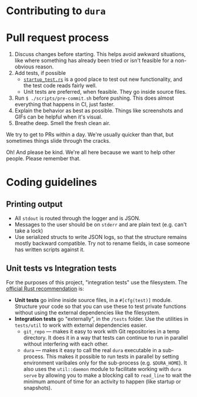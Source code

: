 # Contributing to `dura`

# Pull request process
1. Discuss changes before starting. This helps avoid awkward situations, like where something has already been tried or isn't feasible for a non-obvious reason.
2. Add tests, if possible
    * [`startup_test.rs`](https://github.com/tkellogg/dura/blob/master/tests/startup_test.rs) is a good place to test out new functionality, and the test code reads fairly well.
    * Unit tests are preferred, when feasible. They go inside source files.
3. Run `$ ./scripts/pre-commit.sh` before pushing. This does almost everything that happens in CI, just faster.
4. Explain the behavior as best as possible. Things like screenshots and GIFs can be helpful when it's visual.
5. Breathe deep. Smell the fresh clean air.

We try to get to PRs within a day. We're usually quicker than that, but sometimes things slide through the cracks.

Oh! And please be kind. We're all here because we want to help other people. Please remember that.


# Coding guidelines

## Printing output
* All `stdout` is routed through the logger and is JSON.
* Messages to the user should be on `stderr` and are plain text (e.g. can't take a lock)
* Use serialized structs to write JSON logs, so that the structure remains mostly backward compatible. Try not to rename fields, in case someone has written scripts against it.


## Unit tests vs Integration tests
For the purposes of this project, "integration tests" use the filesystem. The [official Rust recommendation](https://doc.rust-lang.org/book/ch11-03-test-organization.html) 
is:

* **Unit tests** go inline inside source files, in a `#[cfg(test)]` module. Structure your code so that
  you can use these to test private functions without using the external dependencies like the 
  filesystem.
* **Integration tests** go "externally", in the `/tests` folder. Use the utilities in `tests/util` to 
  work with external dependencies easier.
  * `git_repo` — makes it easy to work with Git repositories in a temp directory. It does it in a way
    that tests can continue to run in parallel without interfering with each other.
  * `dura` — makes it easy to call the real `dura` executable in a sub-process. This makes it 
    possible to run tests in parallel by setting environment varibales only for the sub-process 
    (e.g. `$DURA_HOME`). It also uses the `util::daemon` module to facilitate working with `dura serve`
    by allowing you to make a blocking call to `read_line` to wait the minimum amount of time for
    an activity to happen (like startup or snapshots).


